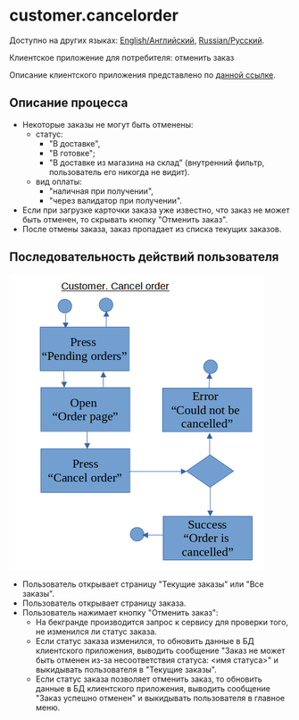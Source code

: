 # customer.cancelorder

Доступно на других языках: [English/Английский](customer.cancelorder.md), [Russian/Русский](customer.cancelorder.ru.md). 

Клиентское приложение для потребителя: отменить заказ

Описание клиентского приложения представлено по [данной ссылке](../customerclient.ru.md).

## Описание процесса

- Некоторые заказы не могут быть отменены: 
    - статус: 
        - "В доставке", 
        - "В готовке"; 
        - "В доставке из магазина на склад" (внутренний фильтр, пользователь его никогда не видит).
    - вид оплаты: 
        - "наличная при получении", 
        - "через валидатор при получении".
- Если при загрузке карточки заказа уже известно, что заказ не может быть отменен, то скрывать кнопку "Отменить заказ".
- После отмены заказа, заказ пропадает из списка текущих заказов.

## Последовательность действий пользователя

![customer.cancelorder](../../img/customer.cancelorder.png)

- Пользователь открывает страницу "Текущие заказы" или "Все заказы".
- Пользователь открывает страницу заказа.
- Пользователь нажимает кнопку "Отменить заказ": 
    - На бекгранде производится запрос к сервису для проверки того, не изменился ли статус заказа.
    - Если статус заказа изменился, то обновить данные в БД клиентского приложения, выводить сообщение "Заказ не может быть отменен из-за несоответствия статуса: <имя статуса>" и выкидывать пользователя в "Текущие заказы". 
    - Если статус заказа позволяет отменить заказ, то обновить данные в БД клиентского приложения, выводить сообщение "Заказ успешно отменен" и выкидывать пользователя в главное меню.

